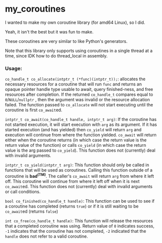 # my_coroutines
I wanted to make my own coroutine library (for amd64 Linux), so I did.

Yeah, it isn't the best but it was fun to make.

These coroutines are very similar to like Python's generators.

Note that this library only supports using coroutines in a single thread at a time, since IDK how to do thread_local in assembly.

### Usage:

`co_handle_t co_allocate(intptr_t (*func)(intptr_t));`: allocates the necessary resources for a coroutine that will run `func` and returns an opaque pointer handle type usable to await, query finished-ness, and free resources after completion. If the returned `co_handle_t` compares equal to `0`/`NULL`/`nullptr` , then the argument was invalid or the resource allocation failed.
The function passed to `co_allocate` will not start executing until the coroutine is first `co_await`ed.

`intptr_t co_await(co_handle_t handle, intptr_t arg)`: If the coroutine has not started execution, it will start execution with `arg` as its argument. If it has started execution (and has yielded) then `co_yield` will return `arg` and execution will continue from where the function yielded. `co_await` will return either when the coroutine returns (in which case the return value is the return value of the function) or calls `co_yield` (in which case the return value is the arg passed to `co_yield`). This function does not (currently) deal with invalid arguments.

`intptr_t co_yield(intptr_t arg)`: This function should only be called in functions that will be used as coroutines. Calling this function outside of a coroutine is **bad<sup>(TM)</sup>**. The caller's `co_await` will return `arg` from where it left off. This coroutine will continue from where it left off when it is next `co_await`ed. This function does not (currently) deal with invalid arguments or call conditions.

`bool co_finished(co_handle_t handle)`: This function can be used to see if a coroutine has completed (returns `true`) or if it is still waiting to be `co_await`ed (returns `false`)


`int co_free(co_handle_t handle)`: This function will release the resources that a completed coroutine was using. Return value of `0` indicates success, `-1` indicates that the coroutine has not completed, `-2` indicated that the `handle` does not refer to a valid coroutine.
